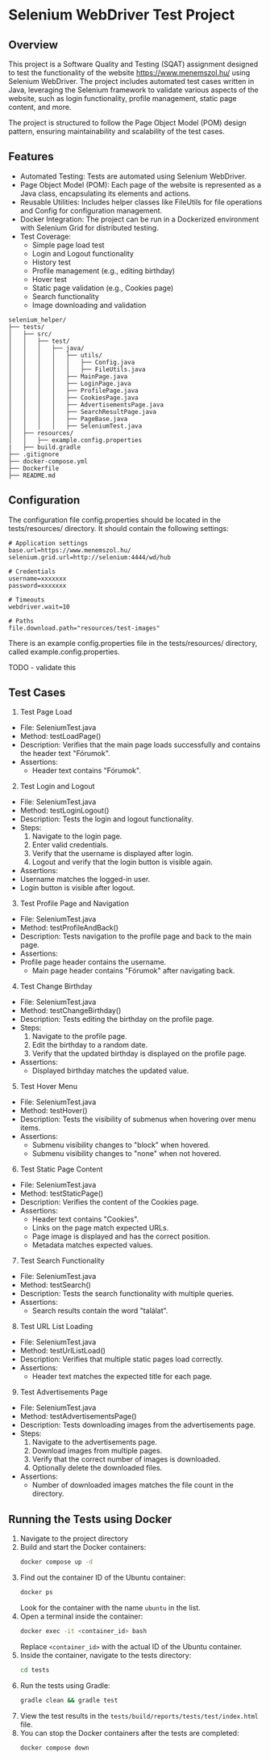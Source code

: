 # Selenium WebDriver Test Project

## Overview

This project is a Software Quality and Testing (SQAT) assignment designed to test the functionality of the website https://www.menemszol.hu/ using Selenium WebDriver. The project includes automated test cases written in Java, leveraging the Selenium framework to validate various aspects of the website, such as login functionality, profile management, static page content, and more.

The project is structured to follow the Page Object Model (POM) design pattern, ensuring maintainability and scalability of the test cases.

## Features
- Automated Testing: Tests are automated using Selenium WebDriver.
- Page Object Model (POM): Each page of the website is represented as a Java class, encapsulating its elements and actions.
- Reusable Utilities: Includes helper classes like FileUtils for file operations and Config for configuration management.
- Docker Integration: The project can be run in a Dockerized environment with Selenium Grid for distributed testing.
- Test Coverage:
  - Simple page load test
  - Login and Logout functionality
  - History test
  - Profile management (e.g., editing birthday)
  - Hover test
  - Static page validation (e.g., Cookies page)
  - Search functionality
  - Image downloading and validation

```
selenium_helper/
├── tests/
│   ├── src/
│   │   ├── test/
│   │   │   ├── java/
│   │   │   │   ├── utils/
│   │   │   │   │   ├── Config.java
│   │   │   │   │   ├── FileUtils.java
│   │   │   │   ├── MainPage.java
│   │   │   │   ├── LoginPage.java
│   │   │   │   ├── ProfilePage.java
│   │   │   │   ├── CookiesPage.java
│   │   │   │   ├── AdvertisementsPage.java
│   │   │   │   ├── SearchResultPage.java
│   │   │   │   ├── PageBase.java
│   │   │   │   ├── SeleniumTest.java
│   ├── resources/
│   │   ├── example.config.properties
|   ├── build.gradle
├── .gitignore
├── docker-compose.yml
├── Dockerfile
├── README.md
```

## Configuration
The configuration file config.properties should be located in the tests/resources/ directory. It should contain the following settings:

```properties
# Application settings
base.url=https://www.menemszol.hu/
selenium.grid.url=http://selenium:4444/wd/hub

# Credentials
username=xxxxxxx
password=xxxxxxx

# Timeouts
webdriver.wait=10

# Paths
file.download.path="resources/test-images"
```

There is an example config.properties file in the tests/resources/ directory, called example.config.properties.

TODO - validate this
## Test Cases
1. Test Page Load
  - File: SeleniumTest.java
  - Method: testLoadPage()
  - Description: Verifies that the main page loads successfully and contains the header text "Fórumok".
  - Assertions:
    - Header text contains "Fórumok".
2. Test Login and Logout
  - File: SeleniumTest.java
  - Method: testLoginLogout()
  - Description: Tests the login and logout functionality.
  - Steps:
    1. Navigate to the login page.
    2. Enter valid credentials.
    3. Verify that the username is displayed after login.
    4. Logout and verify that the login button is visible again.
  - Assertions:
  - Username matches the logged-in user.
  - Login button is visible after logout.
3. Test Profile Page and Navigation
  - File: SeleniumTest.java
  - Method: testProfileAndBack()
  - Description: Tests navigation to the profile page and back to the main page.
  - Assertions:
  - Profile page header contains the username.
    - Main page header contains "Fórumok" after navigating back.
4. Test Change Birthday
  - File: SeleniumTest.java
  - Method: testChangeBirthday()
  - Description: Tests editing the birthday on the profile page.
  - Steps:
    1. Navigate to the profile page.
    2. Edit the birthday to a random date.
    3. Verify that the updated birthday is displayed on the profile page.
  - Assertions:
    - Displayed birthday matches the updated value.
5. Test Hover Menu
  - File: SeleniumTest.java
  - Method: testHover()
  - Description: Tests the visibility of submenus when hovering over menu items.
  - Assertions:
    - Submenu visibility changes to "block" when hovered.
    - Submenu visibility changes to "none" when not hovered.
6. Test Static Page Content
  - File: SeleniumTest.java
  - Method: testStaticPage()
  - Description: Verifies the content of the Cookies page.
  - Assertions:
    - Header text contains "Cookies".
    - Links on the page match expected URLs.
    - Page image is displayed and has the correct position.
    - Metadata matches expected values.
7. Test Search Functionality
  - File: SeleniumTest.java
  - Method: testSearch()
  - Description: Tests the search functionality with multiple queries.
  - Assertions:
    - Search results contain the word "találat".
8. Test URL List Loading
  - File: SeleniumTest.java
  - Method: testUrlListLoad()
  - Description: Verifies that multiple static pages load correctly.
  - Assertions:
    - Header text matches the expected title for each page.
9. Test Advertisements Page
  - File: SeleniumTest.java
  - Method: testAdvertisementsPage()
  - Description: Tests downloading images from the advertisements page.
  - Steps:
    1. Navigate to the advertisements page.
    2. Download images from multiple pages.
    3. Verify that the correct number of images is downloaded.
    4. Optionally delete the downloaded files.
  - Assertions:
    - Number of downloaded images matches the file count in the directory.

## Running the Tests using Docker

1. Navigate to the project directory
2. Build and start the Docker containers:
    ```bash
    docker compose up -d
    ```
3. Find out the container ID of the Ubuntu container:
    ```bash
    docker ps
    ```
   Look for the container with the name `ubuntu` in the list.
4. Open a terminal inside the container:
    ```bash
    docker exec -it <container_id> bash
    ```
   Replace `<container_id>` with the actual ID of the Ubuntu container.
5. Inside the container, navigate to the tests directory:
    ```bash
    cd tests
    ```
6. Run the tests using Gradle:
    ```bash
    gradle clean && gradle test
    ```
7. View the test results in the `tests/build/reports/tests/test/index.html` file.
8. You can stop the Docker containers after the tests are completed:
    ```bash
    docker compose down
    ```
